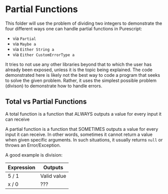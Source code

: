 # Partial Functions

This folder will use the problem of dividing two integers to demonstrate the four different ways one can handle partial functions in Purescript:
- via `Partial`
- via `Maybe a`
- via `Either String a`
- via `Either CustomErrorType a`

It tries to not use any other libraries beyond that to which the user has already been exposed, unless it is the topic being explained. The code demonstrated here is likely not the best way to code a program that seeks to solve the given problem. Rather, it uses the simplest possible problem (divison) to demonstrate how to handle errors.

## Total vs Partial Functions

A total function is a function that ALWAYS outputs a value
for every input it can receive

A partial function is a function that SOMETIMES outputs a value
for every input it can receive. In other words, sometimes
it cannot return a value when given specific arguments.
In such situations, it usually returns `null` or throws an Error/Exception.

A good example is division:

| Expression | Outputs
| - | - |
| 5 / 1      | Valid value
| x / 0      | ???
